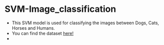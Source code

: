 # SVM-Image_classification

- This SVM model is used for classifying the images between Dogs, Cats, Horses and Humans.
- You can find the dataset <a href="a">here!</a> 
- 
